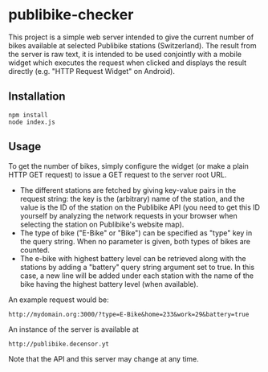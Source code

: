 # publibike-checker
This project is a simple web server intended to give the current number of bikes available at selected Publibike stations (Switzerland). The result from the server is raw text, it is intended to be used conjointly with a mobile widget which executes the request when clicked and displays the result directly (e.g. "HTTP Request Widget" on Android).

## Installation

```
npm install
node index.js
```
## Usage

To get the number of bikes, simply configure the widget (or make a plain HTTP GET request) to issue a GET request to the server root URL.
- The different stations are fetched by giving key-value pairs in the request string: the key is the (arbitrary) name of the station, and the value is the ID of the station on the Publibike API (you need to get this ID yourself by analyzing the network requests in your browser when selecting the station on Publibike's website map).
- The type of bike ("E-Bike" or "Bike") can be specified as "type" key in the query string. When no parameter is given, both types of bikes are counted.
- The e-bike with highest battery level can be retrieved along with the stations by adding a "battery" query string argument set to true. In this case, a new line will be added under each station with the name of the bike having the highest battery level (when available).

An example request would be: 
```
http://mydomain.org:3000/?type=E-Bike&home=233&work=29&battery=true
```
An instance of the server is available at 
```
http://publibike.decensor.yt
```
Note that the API and this server may change at any time.
